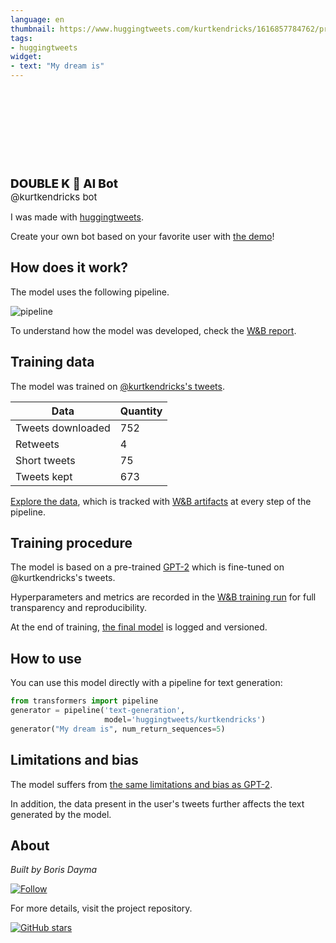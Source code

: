 ```yaml
---
language: en
thumbnail: https://www.huggingtweets.com/kurtkendricks/1616857784762/predictions.png
tags:
- huggingtweets
widget:
- text: "My dream is"
---
```


<div>
<div style="width: 132px; height:132px; border-radius: 50%; background-size: cover; background-image: url('https://pbs.twimg.com/profile_images/1069378985753174016/Vv8vgnV7_400x400.jpg')">
</div>
<div style="margin-top: 8px; font-size: 19px; font-weight: 800">DOUBLE K 🤖 AI Bot </div>
<div style="font-size: 15px">@kurtkendricks bot</div>
</div>

I was made with [huggingtweets](https://github.com/borisdayma/huggingtweets).

Create your own bot based on your favorite user with [the demo](https://colab.research.google.com/github/borisdayma/huggingtweets/blob/master/huggingtweets-demo.ipynb)!

## How does it work?

The model uses the following pipeline.

![pipeline](https://github.com/borisdayma/huggingtweets/blob/master/img/pipeline.png?raw=true)

To understand how the model was developed, check the [W&B report](https://wandb.ai/wandb/huggingtweets/reports/HuggingTweets-Train-a-Model-to-Generate-Tweets--VmlldzoxMTY5MjI).

## Training data

The model was trained on [@kurtkendricks's tweets](https://twitter.com/kurtkendricks).

| Data | Quantity |
| --- | --- |
| Tweets downloaded | 752 |
| Retweets | 4 |
| Short tweets | 75 |
| Tweets kept | 673 |

[Explore the data](https://wandb.ai/wandb/huggingtweets/runs/18zo8iwy/artifacts), which is tracked with [W&B artifacts](https://docs.wandb.com/artifacts) at every step of the pipeline.

## Training procedure

The model is based on a pre-trained [GPT-2](https://huggingface.co/gpt2) which is fine-tuned on @kurtkendricks's tweets.

Hyperparameters and metrics are recorded in the [W&B training run](https://wandb.ai/wandb/huggingtweets/runs/rypm03ta) for full transparency and reproducibility.

At the end of training, [the final model](https://wandb.ai/wandb/huggingtweets/runs/rypm03ta/artifacts) is logged and versioned.

## How to use

You can use this model directly with a pipeline for text generation:

```python
from transformers import pipeline
generator = pipeline('text-generation',
                     model='huggingtweets/kurtkendricks')
generator("My dream is", num_return_sequences=5)
```

## Limitations and bias

The model suffers from [the same limitations and bias as GPT-2](https://huggingface.co/gpt2#limitations-and-bias).

In addition, the data present in the user's tweets further affects the text generated by the model.

## About

*Built by Boris Dayma*

[![Follow](https://img.shields.io/twitter/follow/borisdayma?style=social)](https://twitter.com/intent/follow?screen_name=borisdayma)

For more details, visit the project repository.

[![GitHub stars](https://img.shields.io/github/stars/borisdayma/huggingtweets?style=social)](https://github.com/borisdayma/huggingtweets)
